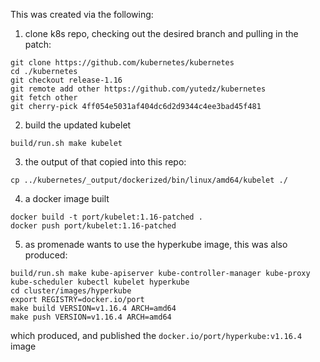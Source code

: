 This was created via the following:

1) clone k8s repo, checking out the desired branch and pulling in the patch:
```
git clone https://github.com/kubernetes/kubernetes
cd ./kubernetes
git checkout release-1.16
git remote add other https://github.com/yutedz/kubernetes
git fetch other
git cherry-pick 4ff054e5031af404dc6d2d9344c4ee3bad45f481
```

2) build the updated kubelet
```
build/run.sh make kubelet
```

3) the output of that copied into this repo:

```
cp ../kubernetes/_output/dockerized/bin/linux/amd64/kubelet ./
```

4) a docker image built

```
docker build -t port/kubelet:1.16-patched .
docker push port/kubelet:1.16-patched
```


5) as promenade wants to use the hyperkube image, this was also produced:
```
build/run.sh make kube-apiserver kube-controller-manager kube-proxy kube-scheduler kubectl kubelet hyperkube
cd cluster/images/hyperkube
export REGISTRY=docker.io/port
make build VERSION=v1.16.4 ARCH=amd64
make push VERSION=v1.16.4 ARCH=amd64
```

which produced, and published the `docker.io/port/hyperkube:v1.16.4` image
